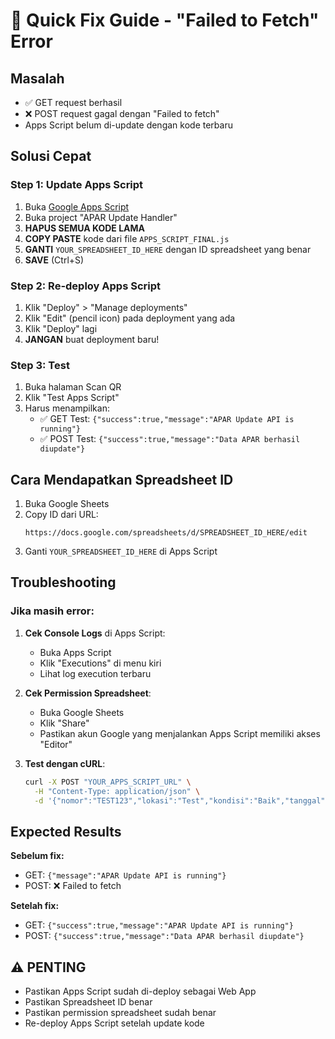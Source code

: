 # 🚀 Quick Fix Guide - "Failed to Fetch" Error

## Masalah

- ✅ GET request berhasil
- ❌ POST request gagal dengan "Failed to fetch"
- Apps Script belum di-update dengan kode terbaru

## Solusi Cepat

### Step 1: Update Apps Script

1. Buka [Google Apps Script](https://script.google.com)
2. Buka project "APAR Update Handler"
3. **HAPUS SEMUA KODE LAMA**
4. **COPY PASTE** kode dari file `APPS_SCRIPT_FINAL.js`
5. **GANTI** `YOUR_SPREADSHEET_ID_HERE` dengan ID spreadsheet yang benar
6. **SAVE** (Ctrl+S)

### Step 2: Re-deploy Apps Script

1. Klik "Deploy" > "Manage deployments"
2. Klik "Edit" (pencil icon) pada deployment yang ada
3. Klik "Deploy" lagi
4. **JANGAN** buat deployment baru!

### Step 3: Test

1. Buka halaman Scan QR
2. Klik "Test Apps Script"
3. Harus menampilkan:
   - ✅ GET Test: `{"success":true,"message":"APAR Update API is running"}`
   - ✅ POST Test: `{"success":true,"message":"Data APAR berhasil diupdate"}`

## Cara Mendapatkan Spreadsheet ID

1. Buka Google Sheets
2. Copy ID dari URL:
   ```
   https://docs.google.com/spreadsheets/d/SPREADSHEET_ID_HERE/edit
   ```
3. Ganti `YOUR_SPREADSHEET_ID_HERE` di Apps Script

## Troubleshooting

### Jika masih error:

1. **Cek Console Logs** di Apps Script:

   - Buka Apps Script
   - Klik "Executions" di menu kiri
   - Lihat log execution terbaru

2. **Cek Permission Spreadsheet**:

   - Buka Google Sheets
   - Klik "Share"
   - Pastikan akun Google yang menjalankan Apps Script memiliki akses "Editor"

3. **Test dengan cURL**:
   ```bash
   curl -X POST "YOUR_APPS_SCRIPT_URL" \
     -H "Content-Type: application/json" \
     -d '{"nomor":"TEST123","lokasi":"Test","kondisi":"Baik","tanggal":"2024-01-01"}'
   ```

## Expected Results

**Sebelum fix:**

- GET: `{"message":"APAR Update API is running"}`
- POST: ❌ Failed to fetch

**Setelah fix:**

- GET: `{"success":true,"message":"APAR Update API is running"}`
- POST: `{"success":true,"message":"Data APAR berhasil diupdate"}`

## ⚠️ PENTING

- Pastikan Apps Script sudah di-deploy sebagai Web App
- Pastikan Spreadsheet ID benar
- Pastikan permission spreadsheet sudah benar
- Re-deploy Apps Script setelah update kode

